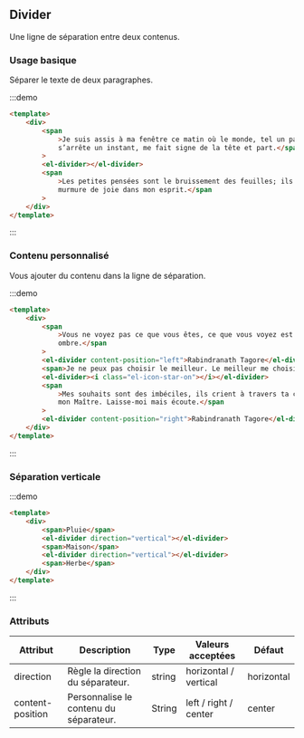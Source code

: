 ## Divider

Une ligne de séparation entre deux contenus.

### Usage basique

Séparer le texte de deux paragraphes.

:::demo

```html
<template>
	<div>
		<span
			>Je suis assis à ma fenêtre ce matin où le monde, tel un passant,
			s’arrête un instant, me fait signe de la tête et part.</span
		>
		<el-divider></el-divider>
		<span
			>Les petites pensées sont le bruissement des feuilles; ils ont leur
			murmure de joie dans mon esprit.</span
		>
	</div>
</template>
```

:::

### Contenu personnalisé

Vous ajouter du contenu dans la ligne de séparation.

:::demo

```html
<template>
	<div>
		<span
			>Vous ne voyez pas ce que vous êtes, ce que vous voyez est votre
			ombre.</span
		>
		<el-divider content-position="left">Rabindranath Tagore</el-divider>
		<span>Je ne peux pas choisir le meilleur. Le meilleur me choisit.</span>
		<el-divider><i class="el-icon-star-on"></i></el-divider>
		<span
			>Mes souhaits sont des imbéciles, ils crient à travers ta chanson,
			mon Maître. Laisse-moi mais écoute.</span
		>
		<el-divider content-position="right">Rabindranath Tagore</el-divider>
	</div>
</template>
```

:::

### Séparation verticale

:::demo

```html
<template>
	<div>
		<span>Pluie</span>
		<el-divider direction="vertical"></el-divider>
		<span>Maison</span>
		<el-divider direction="vertical"></el-divider>
		<span>Herbe</span>
	</div>
</template>
```

:::

### Attributs

| Attribut         | Description                            | Type   | Valeurs acceptées     | Défaut     |
| ---------------- | -------------------------------------- | ------ | --------------------- | ---------- |
| direction        | Règle la direction du séparateur.      | string | horizontal / vertical | horizontal |
| content-position | Personnalise le contenu du séparateur. | String | left / right / center | center     |
